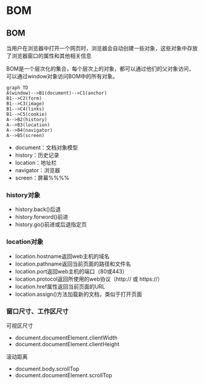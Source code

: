 # BOM

## BOM

当用户在浏览器中打开一个网页时，浏览器会自动创建一些对象，这些对象中存放了浏览器窗口的属性和其他相关信息

BOM是一个层次化的集合，每个层次上的对象，都可以通过他们的父对象访问，可以通过window对象访问BOM中的所有对象。

```mermaid
graph TD
A(window)-->B1(document)-->C1(anchor)
B1-->C2(form)
B1-->C3(image)
B1-->C4(links)
B1-->C5(cookie)
A-->B2(history)
A-->B3(location)
A-->B4(navigator)
A-->B5(screen)
```

- document：文档对象模型
- history：历史记录
- location：地址栏
- navigator：浏览器
- screen：屏幕%%%%

### history对象

- history.back()后退
- history.forword()前进
- history.go()前进或后退指定页

### location对象

- location.hostname返回web主机的域名
- location.pathname返回当前页面的路径和文件名
- location.port返回web主机的端口（80或443）
- location.protocol返回所使用的web协议（http:// 或 https://）
- location.href属性返回当前页面的URL
- location.assign()方法加载新的文档，类似于打开页面

### 窗口尺寸、工作区尺寸

可视区尺寸

- document.documentElement.clientWidth
- document.documentElement.clientHeight

滚动距离

- document.body.scrollTop
- document.documentElement.scrollTop

